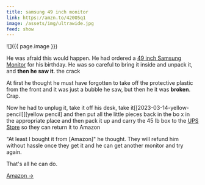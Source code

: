 ```yaml
---
title: samsung 49 inch monitor
link: https://amzn.to/420O5q1
image: /assets/img/ultrawide.jpg 
feed: show
---
```


![]({{ page.image }})

He was afraid this would happen. He had ordered a [49 inch Samsung Monitor](https://amzn.to/420O5q1)
for his birthday. He was so careful to bring it inside and unpack it, and **then he saw it**. the crack

 At first he thought he must have forgotten to take off the protective plastic from the front and it was just a
 bubble he saw, but then he  it was **broken**. Crap.

 Now he had to unplug it, take it off his desk, take it[[2023-03-14-yellow-pencil]][yellow pencil]  and then put all the little pieces back in the bo x
 in the appropriate place and then pack it up and carry the 45 lb box to the [UPS Store](http://ups.com)
 so they can return it to Amazon
 

 "At least I bought it from [Amazon]" he thought. They will refund him without hassle once they get it and he
 can get another monitor and try again.

 That's all he can do.

<a href="{{ page.link }}"> Amazon <span class="link-arrow"> &rarr;</span></a>


